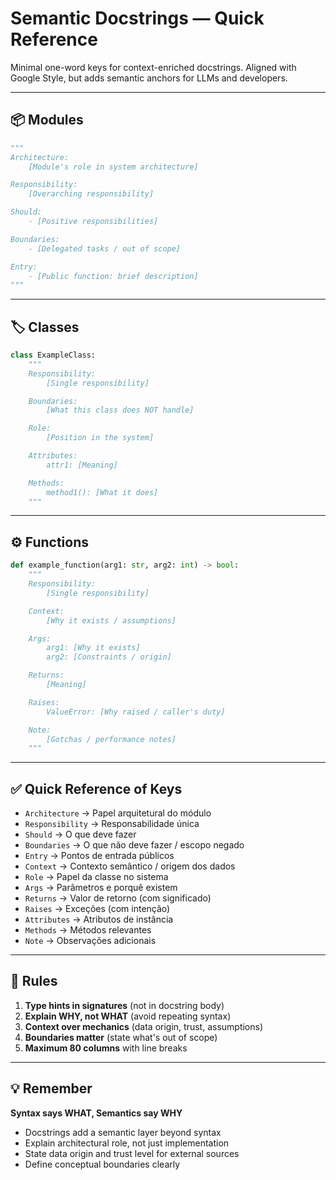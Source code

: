 # Semantic Docstrings — Quick Reference

Minimal one-word keys for context-enriched docstrings.
Aligned with Google Style, but adds semantic anchors for LLMs and developers.

---

## 📦 Modules

```python
"""
Architecture:
    [Module's role in system architecture]

Responsibility:
    [Overarching responsibility]

Should:
    - [Positive responsibilities]

Boundaries:
    - [Delegated tasks / out of scope]

Entry:
    - [Public function: brief description]
"""
```

---

## 🏷️ Classes

```python
class ExampleClass:
    """
    Responsibility:
        [Single responsibility]

    Boundaries:
        [What this class does NOT handle]

    Role:
        [Position in the system]

    Attributes:
        attr1: [Meaning]

    Methods:
        method1(): [What it does]
    """
```

---

## ⚙️ Functions

```python
def example_function(arg1: str, arg2: int) -> bool:
    """
    Responsibility:
        [Single responsibility]

    Context:
        [Why it exists / assumptions]

    Args:
        arg1: [Why it exists]
        arg2: [Constraints / origin]

    Returns:
        [Meaning]

    Raises:
        ValueError: [Why raised / caller's duty]

    Note:
        [Gotchas / performance notes]
    """
```

---

## ✅ Quick Reference of Keys

- `Architecture` → Papel arquitetural do módulo
- `Responsibility` → Responsabilidade única
- `Should` → O que deve fazer
- `Boundaries` → O que não deve fazer / escopo negado
- `Entry` → Pontos de entrada públicos
- `Context` → Contexto semântico / origem dos dados
- `Role` → Papel da classe no sistema
- `Args` → Parâmetros e porquê existem
- `Returns` → Valor de retorno (com significado)
- `Raises` → Exceções (com intenção)
- `Attributes` → Atributos de instância
- `Methods` → Métodos relevantes
- `Note` → Observações adicionais

---

## 🎯 Rules

1. **Type hints in signatures** (not in docstring body)
2. **Explain WHY, not WHAT** (avoid repeating syntax)
3. **Context over mechanics** (data origin, trust, assumptions)
4. **Boundaries matter** (state what's out of scope)
5. **Maximum 80 columns** with line breaks

---

## 💡 Remember

**Syntax says WHAT, Semantics say WHY**

- Docstrings add a semantic layer beyond syntax
- Explain architectural role, not just implementation
- State data origin and trust level for external sources
- Define conceptual boundaries clearly
